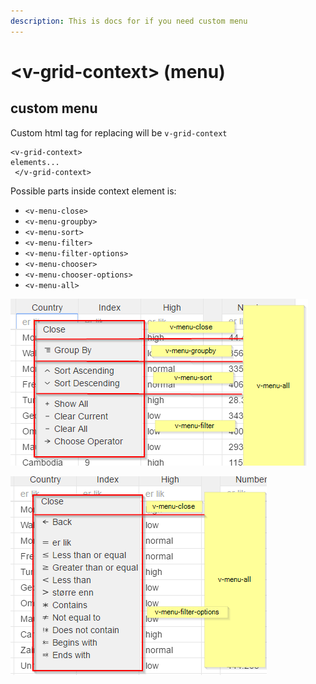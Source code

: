 ```yaml
---
description: This is docs for if you need custom menu
---
```


# &lt;v-grid-context&gt; \(menu\)



## custom menu

Custom html tag for replacing will be `v-grid-context`

```text
<v-grid-context>
elements...
 </v-grid-context>
```

Possible parts inside context element is:

* `<v-menu-close>`
* `<v-menu-groupby>`
* `<v-menu-sort>`
* `<v-menu-filter>`
* `<v-menu-filter-options>`
* `<v-menu-chooser>`
* `<v-menu-chooser-options>`
* `<v-menu-all>`

![](../.gitbook/assets/v-menu-main-types.png)

![](../.gitbook/assets/v-menu-main-filter-types.png)

